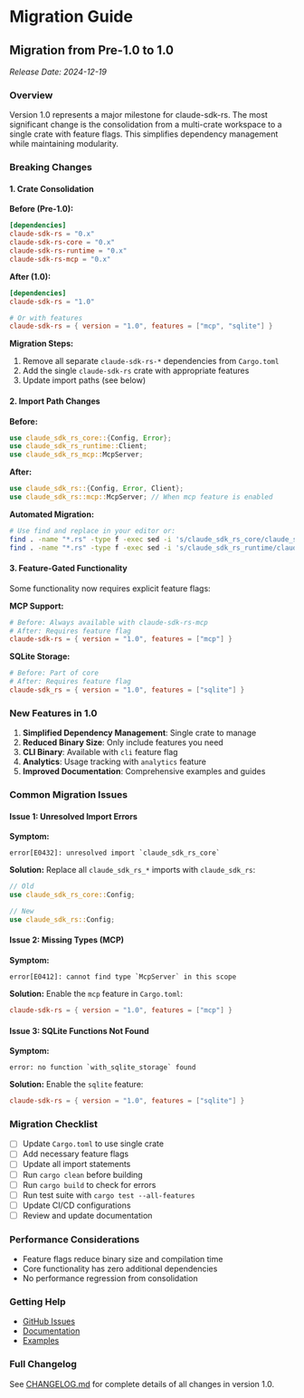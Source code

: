 # Migration Guide

## Migration from Pre-1.0 to 1.0

*Release Date: 2024-12-19*

### Overview

Version 1.0 represents a major milestone for claude-sdk-rs. The most significant change is the consolidation from a multi-crate workspace to a single crate with feature flags. This simplifies dependency management while maintaining modularity.

### Breaking Changes

#### 1. Crate Consolidation

**Before (Pre-1.0):**
```toml
[dependencies]
claude-sdk-rs = "0.x"
claude-sdk-rs-core = "0.x"
claude-sdk-rs-runtime = "0.x"
claude-sdk-rs-mcp = "0.x"
```

**After (1.0):**
```toml
[dependencies]
claude-sdk-rs = "1.0"

# Or with features
claude-sdk-rs = { version = "1.0", features = ["mcp", "sqlite"] }
```

**Migration Steps:**
1. Remove all separate `claude-sdk-rs-*` dependencies from `Cargo.toml`
2. Add the single `claude-sdk-rs` crate with appropriate features
3. Update import paths (see below)

#### 2. Import Path Changes

**Before:**
```rust
use claude_sdk_rs_core::{Config, Error};
use claude_sdk_rs_runtime::Client;
use claude_sdk_rs_mcp::McpServer;
```

**After:**
```rust
use claude_sdk_rs::{Config, Error, Client};
use claude_sdk_rs::mcp::McpServer; // When mcp feature is enabled
```

**Automated Migration:**
```bash
# Use find and replace in your editor or:
find . -name "*.rs" -type f -exec sed -i 's/claude_sdk_rs_core/claude_sdk_rs/g' {} +
find . -name "*.rs" -type f -exec sed -i 's/claude_sdk_rs_runtime/claude_sdk_rs/g' {} +
```

#### 3. Feature-Gated Functionality

Some functionality now requires explicit feature flags:

**MCP Support:**
```toml
# Before: Always available with claude-sdk-rs-mcp
# After: Requires feature flag
claude-sdk-rs = { version = "1.0", features = ["mcp"] }
```

**SQLite Storage:**
```toml
# Before: Part of core
# After: Requires feature flag
claude-sdk_rs = { version = "1.0", features = ["sqlite"] }
```

### New Features in 1.0

1. **Simplified Dependency Management**: Single crate to manage
2. **Reduced Binary Size**: Only include features you need
3. **CLI Binary**: Available with `cli` feature flag
4. **Analytics**: Usage tracking with `analytics` feature
5. **Improved Documentation**: Comprehensive examples and guides

### Common Migration Issues

#### Issue 1: Unresolved Import Errors

**Symptom:**
```
error[E0432]: unresolved import `claude_sdk_rs_core`
```

**Solution:**
Replace all `claude_sdk_rs_*` imports with `claude_sdk_rs`:
```rust
// Old
use claude_sdk_rs_core::Config;

// New
use claude_sdk_rs::Config;
```

#### Issue 2: Missing Types (MCP)

**Symptom:**
```
error[E0412]: cannot find type `McpServer` in this scope
```

**Solution:**
Enable the `mcp` feature in `Cargo.toml`:
```toml
claude-sdk-rs = { version = "1.0", features = ["mcp"] }
```

#### Issue 3: SQLite Functions Not Found

**Symptom:**
```
error: no function `with_sqlite_storage` found
```

**Solution:**
Enable the `sqlite` feature:
```toml
claude-sdk-rs = { version = "1.0", features = ["sqlite"] }
```

### Migration Checklist

- [ ] Update `Cargo.toml` to use single crate
- [ ] Add necessary feature flags
- [ ] Update all import statements
- [ ] Run `cargo clean` before building
- [ ] Run `cargo build` to check for errors
- [ ] Run test suite with `cargo test --all-features`
- [ ] Update CI/CD configurations
- [ ] Review and update documentation

### Performance Considerations

- Feature flags reduce binary size and compilation time
- Core functionality has zero additional dependencies
- No performance regression from consolidation

### Getting Help

- [GitHub Issues](https://github.com/bredmond1019/claude-sdk-rust/issues)
- [Documentation](https://docs.rs/claude-sdk-rs)
- [Examples](https://github.com/bredmond1019/claude-sdk-rust/tree/main/examples)

### Full Changelog

See [CHANGELOG.md](../CHANGELOG.md) for complete details of all changes in version 1.0.